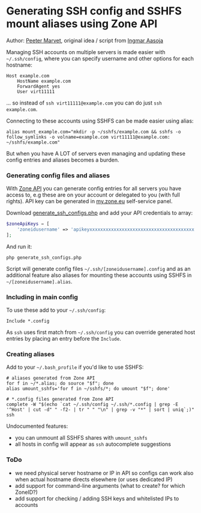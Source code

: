 # Generating SSH config and SSHFS mount aliases using Zone API

Author: [Peeter Marvet](https://github.com/petskratt), original idea / script from [Ingmar Aasoja](https://github.com/ybr-nx)

Managing SSH accounts on multiple servers is made easier with `~/.ssh/config`, where 
you can specify username and other options for each hostname:

```sshconfig
Host example.com
    HostName example.com
    ForwardAgent yes
    User virt11111
```

... so instead of `ssh virt11111@example.com` you can do just `ssh example.com`.

Connecting to these accounts using SSHFS can be made easier using alias:

```shell
alias mount_example.com="mkdir -p ~/sshfs/example.com && sshfs -o follow_symlinks -o volname=example.com virt11111@example.com: ~/sshfs/example.com"
```

But when you have A LOT of servers even managing and updating these config entries and aliases becomes a burden.

### Generating config files and aliases

With [Zone API](https://api.zone.eu/v2) you can generate config entries for all servers you have access to,
e.g these are on your account or delegated to you (with full rights). API key can be generated in [my.zone.eu](https://my.zone.eu) self-service panel.

Download [generate_ssh_configs.php](/scripts/generate_ssh_configs.php) and add your 
API credentials to array:

```php
$zoneApiKeys = [
	'zoneidusername' => 'apikeyxxxxxxxxxxxxxxxxxxxxxxxxxxxxxxxxxxxxxxx',
];
```

And run it:

````shell script
php generate_ssh_configs.php
````

Script will generate config files `~/.ssh/[zoneidusername].config` and as an additional
feature also aliases for mounting these accounts using SSHFS in `~/[zoneidusername].alias`.

### Including in main config

To use these add to your `~/.ssh/config`:

```sshconfig
Include *.config
```

As `ssh` uses first match from `~/.ssh/config` you can override generated host entries by placing 
an entry before the `Include`.

### Creating aliases

Add to your `~/.bash_profile` if you'd like to use SSHFS:

```shell
# aliases generated from Zone API
for f in ~/*.alias; do source "$f"; done
alias umount_sshfs='for f in ~/sshfs/*; do umount "$f"; done'

# *.config files generated from Zone API
complete -W "$(echo `cat ~/.ssh/config ~/.ssh/*.config | grep -E '^Host' | cut -d" " -f2- | tr " " "\n" | grep -v "*" | sort | uniq`;)" ssh
```

Undocumented features:
* you can unmount all SSHFS shares with `umount_sshfs`
* all hosts in config will appear as `ssh` autocomplete suggestions

### ToDo

* we need physical server hostname or IP in API so configs can work also when actual hostname directs elsewhere (or uses dedicated IP)
* add support for command-line arguments (what to create? for which ZoneID?)
* add support for checking / adding SSH keys and whitelisted IPs to accounts

